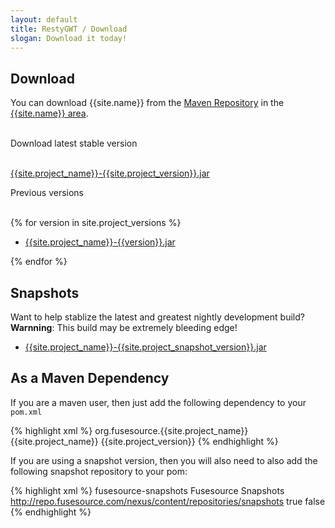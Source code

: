 ```yaml
---
layout: default
title: RestyGWT / Download
slogan: Download it today!
---
```


## Download

You can download {{site.name}} from the [Maven Repository](http://repo.fusesource.com/nexus/content/repositories/public/) 
in the [{{site.name}} area]({{site.release_base}}).
<br/>
<br/>

Download latest stable version
<br/>
<br/>

[{{site.project_name}}-{{site.project_version}}.jar]({{site.release_base}}/{{site.project_version}}/{{site.project_name}}-{{site.project_version}}.jar)


Previous versions
<br/>
<br/>

{% for version in site.project_versions  %}

- [{{site.project_name}}-{{version}}.jar]({{site.release_base}}/{{version}}/{{site.project_name}}-{{version}}.jar)

{% endfor %}

## Snapshots

Want to help stablize the latest and greatest nightly development build? **Warnning**: This build may be extremely bleeding edge!  

- [{{site.project_name}}-{{site.project_snapshot_version}}.jar](http://repo.fusesource.com/nexus/service/local/artifact/maven/redirect?r=snapshots&g=org.fusesource.{{site.project_name}}&a={{site.project_name}}&v={{site.project_snapshot_version}}&e=jar)

## As a Maven Dependency 

If you are a maven user, then just add the following dependency to your `pom.xml`

{% highlight xml %}
<dependency>
    <groupId>org.fusesource.{{site.project_name}}</groupId>
    <artifactId>{{site.project_name}}</artifactId>
    <version>{{site.project_version}}</version>
</dependency>
{% endhighlight %}

If you are using a snapshot version, then you will also need to 
also add the following snapshot repository to your pom:

{% highlight xml %}
<repository>
    <id>fusesource-snapshots</id>
    <name>Fusesource Snapshots</name>
    <url>http://repo.fusesource.com/nexus/content/repositories/snapshots</url>
    <snapshots><enabled>true</enabled></snapshots>
    <releases><enabled>false</enabled></releases>
</repository>
{% endhighlight %}



 
